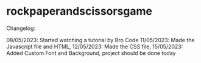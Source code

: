 # rockpaperandscissorsgame
 Changelog:

08/05/2023: Started watching a tutorial by Bro Code
11/05/2023: Made the Javascript file and HTML,
12/05/2023: Made the CSS file,
15/05/2023: Added Custom Font and Background, project should be done today
